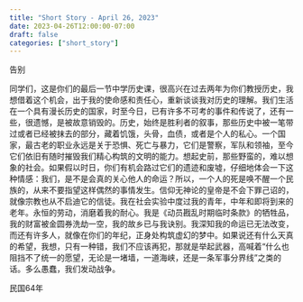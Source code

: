 ```yaml
---
title: "Short Story - April 26, 2023"
date: 2023-04-26T12:00:00-07:00
draft: false
categories: ["short_story"]
---
```

告别

同学们，这是你们的最后一节中学历史课，很高兴在过去两年为你们教授历史，我想借着这个机会，出于我的使命感和责任心，重新谈谈我对历史的理解。我们生活在一个具有漫长历史的国家，时至今日，已有许多不可考的事件和传说了，还有一些，很遗憾，是被故意销毁的。历史，始终是胜利者的叙事，那些历史中被一笔带过或者已经被抹去的部分，藏着饥饿，头骨，血债，或者是个人的私心。一个国家，最古老的职业永远是关于恐惧、死亡与暴力，它们是警察，军队和领袖，至今它们依旧有随时摧毁我们精心构筑的文明的能力。想起史前，那些野蛮的，难以想象的社会。如果假以时日，你们有机会路过它们的遗迹和废墟，仔细地体会一下这种情感：我们，是不是会真的关心他人的命运？所以，一个人的死是唤不醒一个民族的，从来不要指望这样偶然的事情发生。信仰无神论的皇帝是不会下罪己诏的，就像宗教也从不启迪它的信徒。我在社会实验中度过我的青年，中年和即将到来的老年。永恒的劳动，消磨着我的耐心。我是《动员戡乱时期临时条款》的牺牲品，我的财富被金圆券洗劫一空，我的故乡已与我诀别。我深知我的命运已无法改变，而还有许多人，就像在你们的年纪，正身处构筑虚幻的梦中。如果说还有什么天真的希望，我想，只有一种错，我们不应该再犯，那就是举起武器，高喊着“什么也阻挡不了统一的愿望，无论是一堵墙，一道海峡，还是一条军事分界线”之类的话。多么愚蠢，我们发动战争。

民国64年
